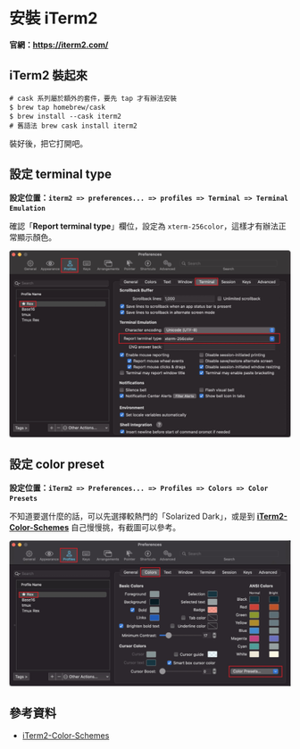 # 安裝 iTerm2

**官網：https://iterm2.com/**

## iTerm2 裝起來

```shell
# cask 系列屬於額外的套件，要先 tap 才有辦法安裝
$ brew tap homebrew/cask
$ brew install --cask iterm2
# 舊語法 brew cask install iterm2
```

裝好後，把它打開吧。

## 設定 terminal type

**設定位置：`iterm2 => preferences... => profiles => Terminal => Terminal Emulation`**

確認「**Report terminal type**」欄位，設定為 `xterm-256color`，這樣才有辦法正常顯示顏色。

![font setting](/assets/iterm2_terminal_type_setting.jpg)

## 設定 color preset

**設定位置：`iTerm2 => Preferences... => Profiles => Colors => Color Presets`**

不知道要選什麼的話，可以先選擇較熱門的「Solarized Dark」，或是到 **[iTerm2-Color-Schemes](https://github.com/mbadolato/iTerm2-Color-Schemes)** 自己慢慢挑，有截圖可以參考。

![font setting](/assets/iterm2_color_preset.jpg)

## 參考資料

- [iTerm2-Color-Schemes](https://github.com/mbadolato/iTerm2-Color-Schemes)
